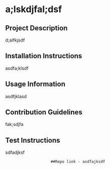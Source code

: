 # a;lskdjfal;dsf
                        
 ## Project Description 
d;alfkjsdf
                        
 ## Installation Instructions

asdfa;klsdf
                        
 ## Usage Information
 asdfjklasd 

                        
 ## Contribution Guidelines
 fak;sdjfa 

                        
 ## Test Instructions
 sdfadjksf 

                        
                        ##Repo link - asdfajksdf
